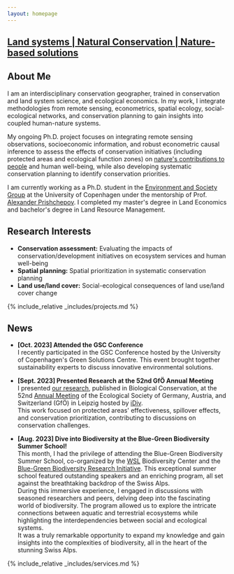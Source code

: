```yaml
---
layout: homepage
---
```


## <a href="" target="_blank">Land systems | Natural Conservation | Nature-based solutions</a>

## About Me

I am an interdisciplinary conservation geographer, trained in conservation and land system science, and ecological economics. In my work, I integrate methodologies from remote sensing, econometrics, spatial ecology, social-ecological networks, and conservation planning to gain insights into coupled human-nature systems.

My ongoing Ph.D. project focuses on integrating remote sensing observations, socioeconomic information, and robust econometric causal inference to assess the effects of conservation initiatives (including protected areas and ecological function zones) on <a href="https://www.ipbes.net/glossary-tag/natures-contributions-people" target="_blank"> nature's contributions to people</a> and human well-being, while also developing systematic conservation planning to identify conservation priorities.

I am currently working as a Ph.D. student in the <a href="https://ign.ku.dk/english/research/geography/environment-society-developing-countries/" target="_blank"> Environment and Society Group</a> at the University of Copenhagen under the mentorship of Prof.<a href="https://ign.ku.dk/english/employees/geography/?pure=en/persons/501467" target="_blank"> Alexander Prishchepov</a>. I completed my master's degree in Land Economics and bachelor's degree in Land Resource Management.


## Research Interests
- **Conservation assessment:** Evaluating the impacts of conservation/development initiatives on ecosystem services and human well-being
- **Spatial planning:** Spatial prioritization in systematic conservation planning
- **Land use/land cover:** Social-ecological consequences of land use/land cover change




<!-- {% include_relative _includes/publications.md %} -->

{% include_relative _includes/projects.md %}






## News
- **[Oct. 2023] Attended the GSC Conference**  
I recently participated in the GSC Conference hosted by the University of Copenhagen's Green Solutions Centre. This event brought together sustainability experts to discuss innovative environmental solutions.

- **[Sept. 2023] Presented Research at the 52nd GfÖ Annual Meeting**  
I presented <a href="https://doi.org/10.1016/j.biocon.2023.110254" target="_blank"> our research</a>, published in Biological Conservation, at the 52nd <a href="https://www.gfoe-conference.de/index.php?cat=show_start" target="_blank"> Annual Meeting</a> of the Ecological Society of Germany, Austria, and Switzerland (GfÖ) in Leipzig hosted by <a href="https://www.idiv.de/en/index.html" target="_blank"> iDiv</a>.  
This work focused on protected areas' effectiveness, spillover effects, and conservation prioritization, contributing to discussions on conservation challenges.

- **[Aug. 2023] Dive into Biodiversity at the Blue-Green Biodiversity Summer School!**  
This month, I had the privilege of attending the Blue-Green Biodiversity Summer School, co-organized by the <a href="https://www.wsl.ch/en/" target="_blank"> WSL</a> Biodiversity Center and the <a href="https://www.wsl.ch/en/about-wsl/organisation/programmes-and-initiatives/blue-green-biodiversity-research-initiative/"> Blue-Green Biodiversity Research Initiative</a>. This exceptional summer school featured outstanding speakers and an enriching program, all set against the breathtaking backdrop of the Swiss Alps.  
During this immersive experience, I engaged in discussions with seasoned researchers and peers, delving deep into the fascinating world of biodiversity. The program allowed us to explore the intricate connections between aquatic and terrestrial ecosystems while highlighting the interdependencies between social and ecological systems.  
It was a truly remarkable opportunity to expand my knowledge and gain insights into the complexities of biodiversity, all in the heart of the stunning Swiss Alps.




{% include_relative _includes/services.md %}


